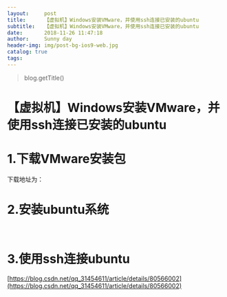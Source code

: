 ```yaml
---
layout:     post
title:      【虚拟机】Windows安装VMware，并使用ssh连接已安装的ubuntu
subtitle:   【虚拟机】Windows安装VMware，并使用ssh连接已安装的ubuntu
date:       2018-11-26 11:47:18
author:     Sunny day
header-img: img/post-bg-ios9-web.jpg
catalog: true
tags:
---
```

>blog.getTitle() 

# 【虚拟机】Windows安装VMware，并使用ssh连接已安装的ubuntu


# 1.下载VMware安装包

下载地址为：

# 2.安装ubuntu系统

 

# 3.使用ssh连接ubuntu

[https://blog.csdn.net/qq_31454611/article/details/80566002](https://blog.csdn.net/qq_31454611/article/details/80566002)

